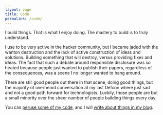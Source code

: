 ```yaml
---
layout: page
title: Code
permalink: /code/
---
```

I build things. That is what I enjoy doing. The mastery to build is to truly
understand.

I use to be very active in the hacker community, but I became jaded with the wanton destruction and the lack of active construction of ideas and solutions. Building something that will destroy, versus providing fixes and ideas. The fact that such a debate around responsible disclosure was so heated because people just wanted to publish their papers, regardless of the consequences, was a scene I no longer wanted to hang around.

There are still good people out there in that scene, doing good things, but the majority of overheard conversation at my last Defcon where just sad and not a good path forward for technologists. Luckily, those people are but a small minority over the sheer number of people building things every day.

You can [peruse some of my code](https://github.com/jasimmonsv), and I will
[write about things in my blog]().
